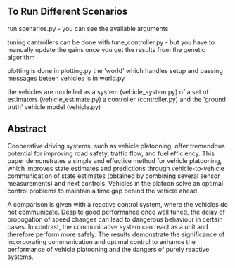 ## To Run Different Scenarios
run scenarios.py - you can see the available arguments

tuning cantrollers can be done with tune_controller.py - but you have to manually update the gains once you get the results from the genetic algorithm

plotting is done in plotting.py
the 'world' which handles setup and passing messages beteen vehicles is in world.py

the vehicles are modelled as a system (vehicle_system.py)
of a set of estimators (vehicle_estimate.py) a controller (controller.py) and the 'ground truth' vehicle model (vehicle.py)



## Abstract
Cooperative driving systems, such as vehicle platooning, offer tremendous potential for improving road safety, traffic flow, and fuel efficiency. This paper demonstrates a simple and effective method for vehicle platooning, which improves state estimates and predictions through vehicle-to-vehicle communication of state estimates (obtained by combining several sensor measurements) and next controls. 
Vehicles in the platoon solve an optimal control problems to maintain a time gap behind the vehicle ahead.  

A comparison is given with a reactive control system, where the vehicles do not communicate. Despite good performance once well tuned, the delay of propogation of speed changes can lead to dangerous behaviour in certain cases. In contrast, the communicative system can react as a unit and therefore perform more safely. The results demonstrate the significance of incorporating communication and optimal control to enhance the performance of vehicle platooning and the dangers of purely reactive systems.
